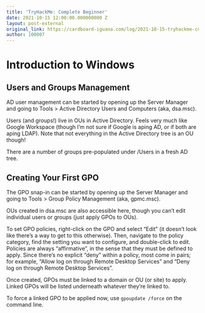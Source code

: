 ```yaml
---
title: 'TryHackMe: Complete Beginner'
date: 2021-10-15 12:00:00.000000000 Z
layout: post-external
original_link: https://cardboard-iguana.com/log/2021-10-15-tryhackme-complete-beginner.html
author: 100007
---
```


# Introduction to Windows

## Users and Groups Management

AD user management can be started by opening up the Server Manager and going to Tools \> Active Directory Users and Computers (aka, dsa.msc).

Users (and groups!) live in OUs in Active Directory. Feels very much like Google Workspace (though I’m not sure if Google is aping AD, or if both are aping LDAP). Note that not everything in the Active Directory tree is an OU though!

There are a number of groups pre-populated under /Users in a fresh AD tree.

## Creating Your First GPO

The GPO snap-in can be started by opening up the Server Manager and going to Tools \> Group Policy Management (aka, gpmc.msc).

OUs created in dsa.msc are also accessible here, though you can’t edit individual users or groups (just apply GPOs to OUs).

To set GPO policies, right-click on the GPO and select “Edit” (it doesn’t look like there’s a way to get to this otherwise). Then, navigate to the policy category, find the setting you want to configure, and double-click to edit. Policies are always “affirmative”, in the sense that they must be defined to apply. Since there’s no explicit “deny” within a policy, most come in pairs; for example, “Allow log on through Remote Desktop Services” and “Deny log on through Remote Desktop Services”.

Once created, GPOs must be linked to a domain or OU (or site) to apply. Linked GPOs will be listed underneath whatever they’re linked to.

To force a linked GPO to be applied now, use `gpoupdate /force` on the command line.


